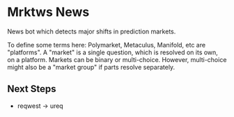 # Mrktws News

News bot which detects major shifts in prediction markets.

To define some terms here:
Polymarket, Metaculus, Manifold, etc are "platforms".
A "market" is a single question, which is resolved on its own, on a platform.
Markets can be binary or multi-choice.
However, multi-choice might also be a "market group" if parts resolve separately.

## Next Steps

* reqwest -> ureq
